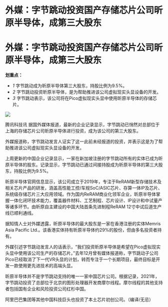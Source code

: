 # 外媒：字节跳动投资国产存储芯片公司昕原半导体，成第三大股东

# 外媒：字节跳动投资国产存储芯片公司昕原半导体，成第三大股东

**划重点：**

  * _1_ 字节跳动成为昕原半导体第三大股东，持股比例为9.5%。
  * _2_ 字节跳动投资昕原半导体，是为帮助推进该公司虚拟现实头显设备的开发。
  * _3_ 字节跳动表示，该公司将在Pico虚拟现实头显中使用昕原半导体的存储芯片。

![](https://inews.gtimg.com/news_bt/OvDYVG_DGmzLIwM7293Iv0f_5NYXAQOsBe5inzhw5kovgAA/1000)

腾讯科技讯 据国外媒体报道，最新的企业记录显示，字节跳动已悄然对总部位于上海的存储芯片公司昕原半导体进行投资，成为该公司的第三大股东。

外媒报道称，字节跳动发言人证实了这一此前未经报道的投资，并表示这是为了帮助推进该公司虚拟现实头显设备的开发。

上周更新的中国企业记录显示，一家在新加坡注册的字节跳动所有的实体已成为昕原半导体的股东。记录显示，字节跳动已通过间接持股成为昕原半导体的第三大股东，持股比例为9.5%。

昕原半导体官网信息显示，该公司成立于2019年，专注于ReRAM新型存储技术及相关芯片产品的研发，涵盖高性能工控/车规SoC/ASIC芯片、存算一体IP及芯片、系统级存储芯片三大应用领域。作为国内ReRAM商业化领军企业，昕原半导体掌握一体化闭环技术能力，覆盖器件材料、工艺制程、芯片设计、IP设计和中试量产等诸多环节。由昕原自主建设的中国大陆首条先进制程ReRAM
12寸中试后道生产线已顺利通线。

据知情人士对外媒透露，昕原半导体的最大股东是一家在香港注册的实体Memris Asia Pacific
Ltd.。该香港实体持有昕原半导体约29%的股份，但由多名投资者持有。

外媒引述字节跳动发言人的话表示，“我们投资昕原半导体是希望在Pico虚拟现实头显中使用该公司生产的存储芯片。”去年12月曾有媒体报道称，字节跳动子公司Pico已经取消了下一代VR头显的计划，转而专注于一个长期项目，最终目标是开发一款使用更先进技术的高端头显。

昕原半导体并不是字节跳动支持的唯一一家中国芯片公司。根据记录，2021年，字节跳动投资了总部位于北京的图形处理器开发商摩尔线程。摩尔线程的其他支持者包括国有企业和风险投资公司红杉中国。

阿里巴巴集团等其他中国科技巨头也投资了本土芯片初创公司。（编译/无忌）

